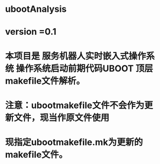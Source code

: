 # ubootAnalysis
# version =0.1
# 本项目是 服务机器人实时嵌入式操作系统 操作系统启动前期代码UBOOT 顶层makefile文件解析。
# 
# 注意：ubootmakefile文件不会作为更新文件，现当作原文件使用
#      现指定ubootmakefile.mk为更新的makefile文件。
